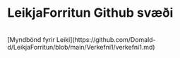 # LeikjaForritun Github svæði
<br>
[Myndbönd fyrir Leiki](https://github.com/Domald-d/LeikjaForritun/blob/main/Verkefni1/verkefni1.md)
